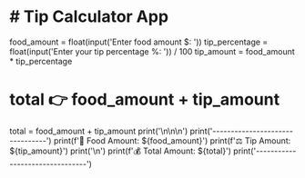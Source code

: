 # # Tip Calculator App
food_amount = float(input('Enter food amount $: '))
tip_percentage = float(input('Enter your tip percentage %: ')) / 100
tip_amount = food_amount * tip_percentage

# total 👉 food_amount + tip_amount
total = food_amount + tip_amount
print('\n\n\n')
print('--------------------------------')
print(f'🥘 Food Amount: ${food_amount}')
print(f'⚖️ Tip Amount: ${tip_amount}')
print('\n')
print(f'💰 Total Amount: ${total}')
print('--------------------------------')
